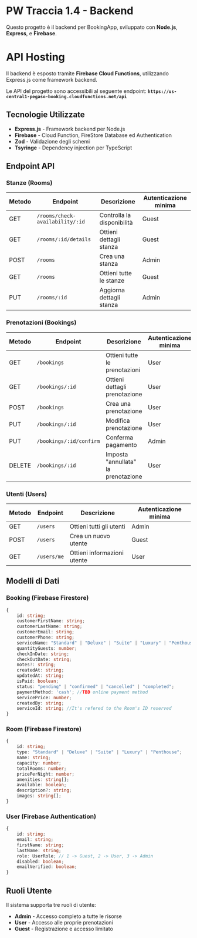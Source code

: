 # PW Traccia 1.4 - Backend

Questo progetto è il backend per BookingApp, sviluppato con **Node.js**, **Express**, e **Firebase**.

# API Hosting
Il backend è esposto tramite **Firebase Cloud Functions**, utilizzando Express.js come framework backend.

Le API del progetto sono accessibili al seguente endpoint:
**`https://us-central1-pegaso-booking.cloudfunctions.net/api`**

## Tecnologie Utilizzate

- **Express.js** - Framework backend per Node.js
- **Firebase** - Cloud Function, FireStore Database ed Authentication
- **Zod** - Validazione degli schemi
- **Tsyringe** - Dependency injection per TypeScript

## Endpoint API

### Stanze (Rooms)

| Metodo | Endpoint                          | Descrizione                      | Autenticazione minima |
|--------|-----------------------------------|----------------------------------|----------------|
| GET    | `/rooms/check-availability/:id`   | Controlla la disponibilità       | Guest           |
| GET    | `/rooms/:id/details`              | Ottieni dettagli stanza          | Guest           |
| POST   | `/rooms`                           | Crea una stanza                  | Admin           |
| GET    | `/rooms`                           | Ottieni tutte le stanze           | Guest           |
| PUT    | `/rooms/:id`                       | Aggiorna dettagli stanza         | Admin           |

### Prenotazioni (Bookings)

| Metodo | Endpoint                          | Descrizione                      | Autenticazione minima |
|--------|-----------------------------------|----------------------------------|----------------|
| GET    | `/bookings`                        | Ottieni tutte le prenotazioni    | User            |
| GET    | `/bookings/:id`                     | Ottieni dettagli prenotazione    | User            |
| POST   | `/bookings`                         | Crea una prenotazione            | User            |
| PUT    | `/bookings/:id`                     | Modifica prenotazione            | User            |
| PUT    | `/bookings/:id/confirm`             | Conferma pagamento               | Admin           |
| DELETE | `/bookings/:id`                     | Imposta "annullata" la prenotazione             | User            |

### Utenti (Users)

| Metodo | Endpoint                          | Descrizione                      | Autenticazione minima |
|--------|-----------------------------------|----------------------------------|----------------|
| GET    | `/users`                           | Ottieni tutti gli utenti         | Admin           |
| POST   | `/users`                           | Crea un nuovo utente             | Guest           |
| GET    | `/users/me`                        | Ottieni informazioni utente      | User            |

## Modelli di Dati

### Booking (Firebase Firestore)

```typescript
{
    id: string;
    customerFirstName: string;
    customerLastName: string;
    customerEmail: string;
    customerPhone: string;
    serviceName: "Standard" | "Deluxe" | "Suite" | "Luxury" | "Penthouse";
    quantityGuests: number;
    checkInDate: string;
    checkOutDate: string;
    notes?: string;
    createdAt: string;
    updatedAt: string;
    isPaid: boolean;
    status: "pending" | "confirmed" | "cancelled" | "completed";
    paymentMethod: 'cash'; //TBD online payment method
    servicePrice: number;
    createdBy: string;
    serviceId: string; //It's refered to the Room's ID reserved
}
```

### Room (Firebase Firestore)

```typescript
{
    id: string;
    type: "Standard" | "Deluxe" | "Suite" | "Luxury" | "Penthouse";
    name: string;
    capacity: number;
    totalRooms: number;
    pricePerNight: number;
    amenities: string[];
    available: boolean;
    description?: string;
    images: string[];
}
```

### User (Firebase Authentication)

```typescript
{
    id: string;
    email: string;
    firstName: string;
    lastName: string;
    role: UserRole; // 1 -> Guest, 2 -> User, 3 -> Admin
    disabled: boolean;
    emailVerified: boolean;
}
```

## Ruoli Utente

Il sistema supporta tre ruoli di utente:

- **Admin** - Accesso completo a tutte le risorse
- **User** - Accesso alle proprie prenotazioni
- **Guest** - Registrazione e accesso limitato

